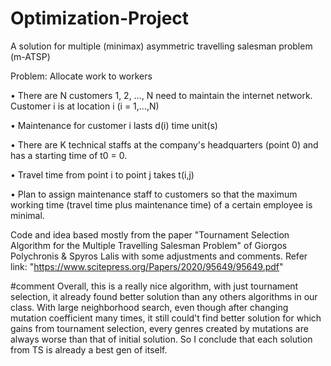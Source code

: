 # Optimization-Project
A solution for multiple (minimax) asymmetric travelling salesman problem (m-ATSP)

Problem: Allocate work to workers

• There are N customers 1, 2, …, N need to maintain the internet network. Customer i is at location i (i = 1,…,N)

• Maintenance for customer i lasts d(i) time unit(s)

• There are K technical staffs at the company's headquarters (point 0) and has a starting time of t0 = 0.

• Travel time from point i to point j takes t(i,j)

• Plan to assign maintenance staff to customers so that the maximum working time (travel time plus maintenance time) of a certain employee is minimal.


Code and idea based mostly from the paper "Tournament Selection Algorithm for the Multiple Travelling Salesman Problem" of Giorgos Polychronis & Spyros Lalis with some adjustments and comments.
Refer link: "https://www.scitepress.org/Papers/2020/95649/95649.pdf"

#comment
Overall, this is a really nice algorithm, with just tournament selection, it already found better solution than any others algorithms in our class.
With large neighborhood search, even though after changing mutation coefficient many times, it still could't find better solution for which gains from tournament selection, every genres created by mutations are always worse than that of initial solution.
So I conclude that each solution from TS is already a best gen of itself.
